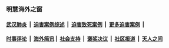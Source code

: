 
### 明慧海外之窗

####  [武汉肺炎](indexes/365.md?t=02151200) &nbsp;|&nbsp;  [迫害案例综述](indexes/328.md?t=02151200) &nbsp;|&nbsp; [迫害致死案例](indexes/277.md?t=02151200)  &nbsp;|&nbsp; [更多迫害案例](indexes/81.md?t=02151200)  &nbsp;|&nbsp; 
####  [时事评论](indexes/19.md?t=02151200) &nbsp;|&nbsp; [海外简讯](indexes/245.md?t=02151200)&nbsp;|&nbsp;  [社会支持](indexes/140.md?t=02151200) &nbsp;|&nbsp; [褒奖决议](indexes/282.md?t=02151200) &nbsp;|&nbsp; [社区报道](indexes/91.md?t=02151200)  &nbsp;|&nbsp; [天人之间](indexes/78.md?t=02151200) 

